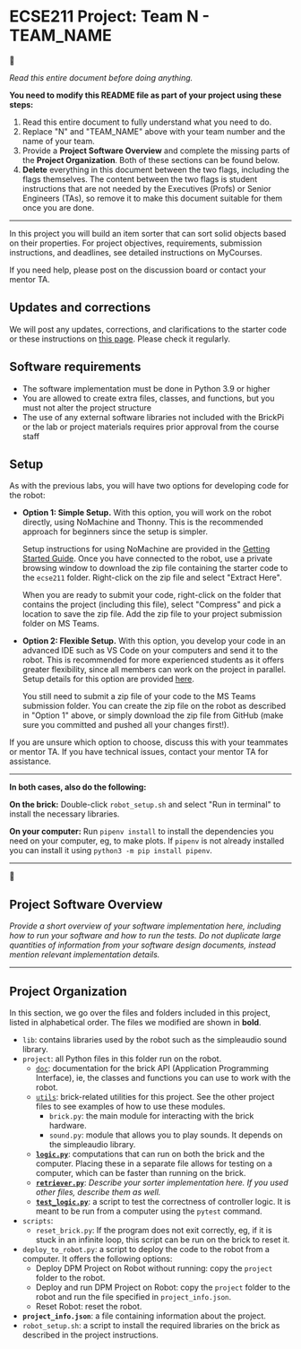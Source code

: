 # ECSE211 Project: Team N - TEAM_NAME

:triangular_flag_on_post:

_Read this entire document before doing anything._

**You need to modify this README file as part of your project using these steps:**

1. Read this entire document to fully understand what you need to do.
2. Replace "N" and "TEAM_NAME" above with your team number and the name of your team.
3. Provide a **Project Software Overview** and complete the missing parts of the
**Project Organization**. Both of these sections can be found below.
4. **Delete** everything in this document between the two flags,
including the flags themselves.
The content between the two flags is student instructions that are not needed
by the Executives (Profs) or Senior Engineers (TAs), so remove it to make this
document suitable for them once you are done.

___

In this project you will build an item sorter that can sort solid objects
based on their properties.
For project objectives, requirements, submission instructions, and
deadlines, see detailed instructions on MyCourses.

If you need help, please post on the discussion board or contact your
mentor TA.

## Updates and corrections

We will post any updates, corrections, and
clarifications to the starter code or these instructions on
[this page](https://mcgill-dpm.github.io/website/Corrections).
Please check it regularly.

## Software requirements

- The software implementation must be done in Python 3.9 or higher
- You are allowed to create extra files, classes, and functions,
  but you must not alter the project structure
- The use of any external software libraries not included with the BrickPi or
  the lab or project materials requires prior approval from the course staff

## Setup

As with the previous labs, you will have two options for developing code for the robot:

- **Option 1: Simple Setup.** With this option, you will work on the robot directly,
using NoMachine and Thonny.
This is the recommended approach for beginners since the setup is simpler.
  
  Setup instructions for using NoMachine are provided in the
  [Getting Started Guide](https://mcgill-dpm.github.io/website/GettingStarted-F21#connecting-to-the-brick).
  Once you have connected to the robot, use a private browsing window to download
  the zip file containing the starter code to the `ecse211` folder.
  Right-click on the zip file and select "Extract Here".

  When you are ready to submit your code, right-click on the folder
  that contains the project (including this file),
  select "Compress" and pick a location to save the zip file.
  Add the zip file to your project submission folder on MS Teams.

- **Option 2: Flexible Setup.** With this option, you develop your code in an advanced
IDE such as VS Code on your computers and send it to the robot.
This is recommended for more experienced students as it offers greater flexibility,
since all members can work on the project in parallel.
Setup details for this option are provided [here](flexible-setup.md).

  You still need to submit a zip file of your code to the MS Teams submission folder.
  You can create the zip file on the robot as described in
  "Option 1" above, or simply download the zip file from GitHub (make sure
  you committed and pushed all your changes first!). 

If you are unsure which option to choose, discuss this with your teammates or mentor TA.
If you have technical issues, contact your mentor TA for assistance.

___

**In both cases, also do the following:**

**On the brick:** Double-click `robot_setup.sh` and select "Run in terminal"
to install the necessary libraries.

**On your computer:** Run `pipenv install` to install the dependencies you
need on your computer, eg, to make plots. If `pipenv` is not already installed
you can install it using `python3 -m pip install pipenv`.

___

:triangular_flag_on_post:

## Project Software Overview

_Provide a short overview of your software implementation here, including how to run your software and how to run the tests. Do not duplicate large quantities of information from your software design documents, instead mention relevant implementation details._

___

## Project Organization

In this section, we go over the files and folders included in this project,
listed in alphabetical order.
The files we modified are shown in **bold**.

- `lib`: contains libraries used by the robot such as
  the simpleaudio sound library.
- `project`: all Python files in this folder run on the robot.
  - [`doc`](project/doc): documentation for the brick API
  (Application Programming Interface), ie, the classes and functions
  you can use to work with the robot.
  - [`utils`](project/utils): brick-related utilities for this project.
  See the other project files to see examples of how to use these modules.
    - `brick.py`: the main module for interacting with the brick hardware.
    - `sound.py`: module that allows you to play sounds.
    It depends on the simpleaudio library.
  - [**`logic.py`**](project/logic.py): computations that can run on both
  the brick and the computer. Placing these in a separate file allows
  for testing on a computer, which can be faster than running on the brick.
  - [**`retriever.py`**](project/retriever.py):
  _Describe your sorter implementation here. If you used other files, describe them as well._
  - [**`test_logic.py`**](project/test_logic.py): a script to test the correctness of controller logic.
  It is meant to be run from a computer using the `pytest` command.
- `scripts`:
  - `reset_brick.py`: If the program does not exit correctly, eg,
  if it is stuck in an infinite loop, this script can be run on the brick to reset it.
- `deploy_to_robot.py`: a script to deploy the code to the robot from a computer.
  It offers the following options:
  - Deploy DPM Project on Robot without running:
  copy the `project` folder to the robot.
  - Deploy and run DPM Project on Robot:
  copy the `project` folder to the robot and run the file specified
  in `project_info.json`.
  - Reset Robot: reset the robot.
- **`project_info.json`**: a file containing information about the project.
- `robot_setup.sh`: a script to install the required libraries on
the brick as described in the project instructions.
